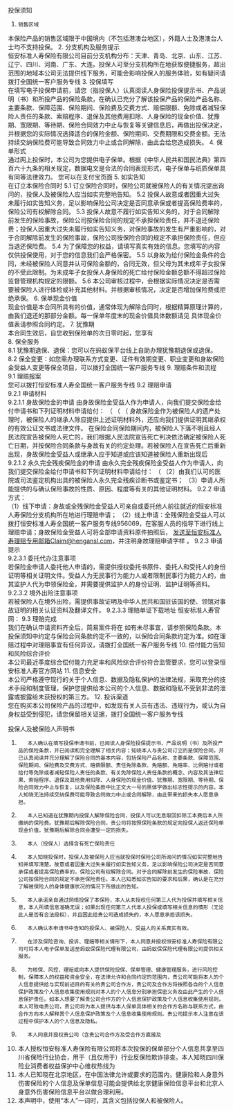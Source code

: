 投保须知 
1.     销售区域   
本保险产品的销售区域限于中国境内（不包括港澳台地区），外籍人士及港澳台人士均不支持投保。 
2.     分支机构及服务提示   
恒安标准人寿保险有限公司目前分支机构分布：天津、青岛、北京、山东、江苏、辽宁、四川、河南、广东、大连。投保人可至分支机构所在地获取便捷服务，超出范围的地域本公司无法提供线下服务，可能会影响投保人的服务体验，如有疑问请拨打全国统一客户服务专线 
3.     投保填写   
在填写电子投保申请前，请您（指投保人）认真阅读人身保险投保提示书、产品说明（书）和所投产品的保险条款，在确认已充分了解该投保产品的保险产品名称、主要条款、保障范围、保险期间、保险费及交费方式、赔偿限额、免除或者减轻保险人责任的条款、索赔程序、退保及其他费用扣除、人身保险的现金价值、犹豫期、宽限期、等待期、保险合同效力中止与恢复等关键信息后，再做出投保决定，并根据您的实际情况选择适合的保险金额、保险期间、交费期限和交费金额。无法持续交纳保险费可能导致合同效力中止或合同解除，由此会给您造成损失。 
4.     保单形式   
通过网上投保时，本公司为您提供电子保单。根据《中华人民共和国民法典》第四百六十九条的相关规定，数据电文是合法的合同表现形式，电子保单与纸质保单具有同等法律效力。 
您可以在支付宝页面 
5.     如实告知   
在订立本保险合同时 
5.1  订立保险合同时，保险公司就被保险人的有关情况提出询问的，投保人及被保险人应当如实完整地告知。 
5.2  投保人故意或者因重大过失未履行如实告知义务，足以影响保险公司决定是否同意承保或者提高保险费率的，保险公司有权解除合同。 
5.3 投保人故意不履行如实告知义务的，对于合同解除前发生的保险事故，保险公司按保险合同的规定不承担保险责任，并不退还保险费；投保人因重大过失未履行如实告知义务，对保险事故的发生有严重影响的，对于合同解除前发生的保险事故，保险公司按保险合同的规定不承担保险责任，但应当退还保险费。 
5.4 为了保障您的权益，请填写真实有效的信息。您填写的内容仅供投保使用，对于您的信息我们会严格保密。 
5.5  以身故为给付保险金条件的合同，未经被保险人同意并认可保险金额的，合同无效，但父母为其未成年子女投保的不受此限制。为未成年子女投保人身保险的死亡给付保险金额总额不得超过保险监督管理机构规定的限额。 
5.6  本公司审核过程中，会根据实际情况决定是否需要被保险人进行体检或补充其他材料。并根据审核情况，决定是否增加保险费或拒绝承保。 
6.   保单现金价值   
现金价值是本合同所具有的价值，通常体现为解除合同时，根据精算原理计算的，由我们退还的那部分金额。每一保单年度末的现金价值具体数额请见 
具体现金价值表请参照合同约定。 
7.  犹豫期   
本合同生效后，自您收到保险单的次日零时起，您享有    
8. 保全服务   
8.1 犹豫期退保、退保：您可以在蚂蚁保平台线上自助办理犹豫期退保或退保。 
8.2 保全变更：如您需办理联系方式变更、证件有效期变更、职业变更和身故保险金受益人变更等保全项目，可以拨打全国统一客户服务专线 
9.     理赔条件和流程   
9.1    理赔报案    
您可以拨打恒安标准人寿全国统一客户服务专线 
9.2    理赔申请    
9.2.1    申请材料   
9.2.1.1    身故保险金的申请   由身故保险金受益人作为申请人，向我们提交保险金给付申请书和下列证明材料申请给付： 
（ 
（ 
（ 
身故保险金作为被保险人的遗产处理时，被保险人的继承人除应提供上述证明材料外，还应向我们提供证明其继承权的有效公证文书或法律文件。 
在保险合同保险期间内，被保险人下落不明且经人民法院宣告被保险人死亡的，我们根据人民法院宣告死亡判决依法确定被保险人死亡日期，并按保险合同条款与身故有关的约定处理。若被保险人在宣告死亡后重新出现，身故保险金受益人或继承人应于知道或应该知道被保险人重新出现后 
9.2.1.2    永久完全残疾保险金的申请   由永久完全残疾保险金受益人作为申请人，向我们提交保险金给付申请书和下列证明材料申请给付： 
（ 
（2）由我们认可的医院或司法鉴定机构出具的被保险人永久完全残疾诊断书或鉴定书； 
（3）申请人所能提供的与确认保险事故的性质、原因、程度等有关的其他证明材料。 
9.2.2   申请方式：   
（1）线下申请：身故或全残保险金受益人可亲自或委托他人前往就近的恒安标准人寿保险分支机构所在地进行理赔申请； 
（2）线上申请：全残保险金受益人可以拨打恒安标准人寿全国统一客户服务专线956069，在客服人员的指导下进行线上理赔申请；身故保险金受益人可将全部申请资料原件拍照后， 发送至恒安标准人寿理赔专用邮箱Claim@hengansl.com，并注明身故理赔申请字样  。 
9.2.3   申请提示   
9.2.3.1   委托代办注意事项   
若保险金申请人委托他人申请的，需提供授权委托书原件、委托人和受托人的身份证明等相关证明文件。受益人为无民事行为能力人或者限制民事行为能力人的，由其监护人代为申领保险金，并需要提供监护人的身份证明、监护证明等资料。 
9.2.3.2 境外出险注意事项   
若被保险人在境外出险，需提供事故证明及中华人民共和国驻该国的使、领馆对事故证明的相关认证资料及翻译文件。 
9.2.3.3 理赔单证下载地址 
恒安标准人寿官网： 
9.3    理赔完成    
我们在确认申请资料齐全后，简易案件将在 
如有未尽事宜，请参照保险条款。本投保须知中约定与保险合同条款约定不一致的，以保险合同条款约定为准。如在理赔过程中对理赔事宜有任何异议，请拨打全国统一客户服务专线 
10.    偿付能力告知和风险综合评价   
本公司最近季度综合偿付能力充足率和风险综合评价符合监管要求，您可以登录恒安标准人寿官方网站 
11.    信息安全   
本公司严格遵守现行的关于个人信息、数据及隐私保护的法律法规，采取充分的技术手段和制度管理，保护您提供给本公司的个人信息、数据和隐私不受到非法的泄露或披露给未获授权的第三方。 
12.    投诉渠道   
您在购买本公司保险产品的过程中，如发现有关人员有违法、违规行为，或认为自身权益受到侵犯，请您保留相关证据，拨打全国统一客户服务专线 
  
  

  
投保人及被保险人声明书 
1.        本人确认在填写投保申请书前，已阅读人身保险投保提示书、产品说明（书）及所投产品的保险条款，并已阅读和完全理解了相关内容；知晓本人与贵公司订立的是保险合同，并已认真阅读并充分理解了保险合同的基本内容，包括保险产品名称、主要条款、保障范围、保险期间、保险费及交费方式、赔偿限额、责任免除条款、免赔额、免赔率、比例赔付或者给付等免除或者减轻保险人责任的条款、有关免除保险人责任条款的概念、内容及其法律后果、索赔程序、退保及其他费用扣除、人身保险的现金价值、犹豫期、宽限期、等待期、保险合同效力中止与恢复，以及保险条款中比正文大一号的黑体字做出标志性提示的内容。本人知晓无法持续交纳保费可能导致合同效力中止或合同解除，由此带来的损失本人愿意承担。 
2.        本人已知道在犹豫期内投保人解除保险合同，投保人可以无息取回扣除工本费后本人所缴纳的保险费。犹豫期后解除保险合同，贵公司将按照保险条款的规定向投保人返还保险单现金价值，犹豫期后解除合同会遭受一定的损失。 
3.        本人（投保人）选择含有死亡保险责任 
4.        本人知晓投保时，投保人及被保险人应当就投保时保险公司所询问的情况如实完整地告知并填写清楚。故意或者因重大过失未履行如实告知义务，足以影响保险公司决定是否同意承保或者提高保险费率的，保险公司有权解除合同。对于合同解除前发生的保险事故，保险公司按保险合同的规定不承担保险责任。本人已知悉如实告知的要求和后果，确认是在充分了解被保险人的身体健康状况的情况下所做出的告知。 
5.        本人承诺亲自通过网络投保了本保险，本人从未授权任何第三人代为投保并填写相关信息，本人所填信息准确无误；如果出现任何第三人代本人投保或填写相关信息的情形（无论此人是否有合法授权），并且因此给贵公司造成损失的，本人愿意承担该损失。 
6.        本人确认本申请书中告知的投保人、被保险人、受益人的关系真实有效。 
7.        在涉及保险咨询、投诉、理赔等相关情形下，本人同意并授权恒安标准人寿保险有限公司可将本人电子保单发送至蚂蚁保保险代理有限公司，由蚂蚁保保险代理有限公司提供相关服务。 
8.        为核保、风控、理赔或向本人提供保险投保、保单管理、健康管理服务，进行风险控制，保障本人的权益和资金安全，在法律允许和合同约定的范围内，贵公司可能将本人的个人信息提供给与实现前述目的有关的贵公司合作方，贵公司及合作方将按照各自的个人信息保护政策及个人信息收集使用规则对本人的个人信息分别承担保密义务及由此产生的个人信息保护责任。如本人想要了解贵公司合作方的个人信息保护政策及个人信息收集使用规则，本人可致电贵公司，贵公司将为本人提供与本人保单具体相关的合作方名称与联系方式，由合作方向本人解释其个人信息保护政策及个人信息收集使用规则。贵公司提示本人注意在该过程中保护本人的个人信息及隐私。 
9.        本人同意并授权贵公司（含贵公司合作方及受合作方直接及 
10.    本人授权恒安标准人寿保险有限公司将本次投保的保单部分个人信息共享至四川省保险行业协会，用于（且仅用于）行业反保险欺诈排查。本人知晓四川保险业消费者权益保护中心维权热线为 
11.    本人已知晓在北京地区，在中国法律允许或要求的范围内，健康险和人身意外伤害保险的个人信息及保单信息可能会提供给北京健康保险信息平台和北京人身意外伤害保险信息平台以做合理利用。 
12.    本声明中，使用“本人”一词时，其含义包括投保人和被保险人。 

